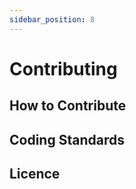 ```yaml
---
sidebar_position: 8
---
```


# Contributing


## How to Contribute


## Coding Standards


## Licence